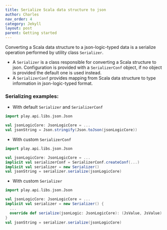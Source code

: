 ```yaml
---
title: Serialize Scala data structure to json
author: Charles
nav_order: 4
category: Jekyll
layout: post
parent: Getting started
---
```


Converting a Scala data structure to a json-logic-typed data is a serialize operation performed by
utility class `Serializer`.

* A `Serializer` is a class responsible for converting a Scala structure to json.
Configuration is provided with a `SerializerConf` object, if no object is provided the default one is used
instead.
* A `SerializerConf` provides mapping from Scala data structure to type information in json-logic-typed format.



### Serializing examples:

* With default `Serializer` and `SerializerConf`

```scala
import play.api.libs.json.Json

val jsonLogicCore: JsonLogicCore = ...
val jsonString = Json.stringify(Json.toJson(jsonLogicCore))
```

* With custom `SerializerConf`

```scala
import play.api.libs.json.Json

val jsonLogicCore: JsonLogicCore = ...
implicit val serializerConf = SerializerConf.createConf(...)
implicit val serializer = new Serializer()
val jsonString = serializer.serialize(jsonLogicCore)
```

* With custom `Serializer`

```scala
import play.api.libs.json.Json

val jsonLogicCore: JsonLogicCore = ...
implicit val serializer = new Serializer() {
  ...
  override def serialize(jsonLogic: JsonLogicCore): (JsValue, JsValue) = {...}
}
val jsonString = serializer.serialize(jsonLogicCore)
```
